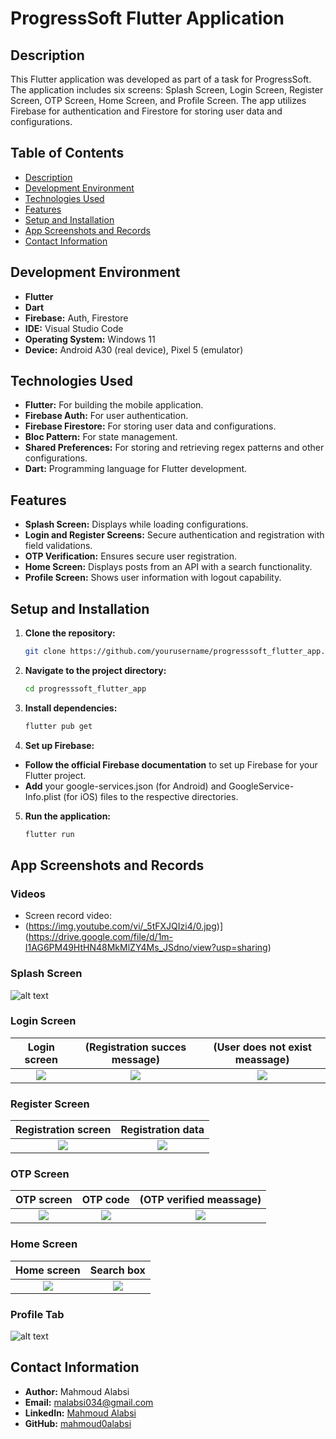 # ProgressSoft Flutter Application

## Description
This Flutter application was developed as part of a task for ProgressSoft. The application includes six screens: Splash Screen, Login Screen, Register Screen, OTP Screen, Home Screen, and Profile Screen. The app utilizes Firebase for authentication and Firestore for storing user data and configurations. 

## Table of Contents
- [Description](#description)
- [Development Environment](#development-environment)
- [Technologies Used](#technologies-used)
- [Features](#features)
- [Setup and Installation](#setup-and-installation)
- [App Screenshots and Records](#app-screenshots-and-records)
- [Contact Information](#contact-information)

## Development Environment
- **Flutter** 
- **Dart**
- **Firebase:** Auth, Firestore
- **IDE:** Visual Studio Code
- **Operating System:** Windows 11
- **Device:** Android A30 (real device), Pixel 5 (emulator)

## Technologies Used
- **Flutter:** For building the mobile application.
- **Firebase Auth:** For user authentication.
- **Firebase Firestore:** For storing user data and configurations.
- **Bloc Pattern:** For state management.
- **Shared Preferences:** For storing and retrieving regex patterns and other configurations.
- **Dart:** Programming language for Flutter development.

## Features
- **Splash Screen:** Displays while loading configurations.
- **Login and Register Screens:** Secure authentication and registration with field validations.
- **OTP Verification:** Ensures secure user registration.
- **Home Screen:** Displays posts from an API with a search functionality.
- **Profile Screen:** Shows user information with logout capability.

## Setup and Installation
1. **Clone the repository:**
   ```bash
   git clone https://github.com/yourusername/progresssoft_flutter_app.git

2. **Navigate to the project directory:**
   ```bash
   cd progresssoft_flutter_app

3. **Install dependencies:**
   ```bash
   flutter pub get

4. **Set up Firebase:**
  - **Follow the official Firebase documentation** to set up Firebase for your Flutter project.
  - **Add** your google-services.json (for Android) and GoogleService-Info.plist (for iOS) files to the respective directories.

5. **Run the application:**
   ```bash
   flutter run

## App Screenshots and Records

### Videos
- Screen record video:
- (https://img.youtube.com/vi/_5tFXJQIzi4/0.jpg)](https://drive.google.com/file/d/1m-I1AG6PM49HtHN48MkMlZY4Ms_JSdno/view?usp=sharing)

### Splash Screen
![alt text](https://github.com/mahmoud0alabsi/ProgressSoft-Flutter-Task/blob/main/screenshots/splash_screen.jpg)

### Login Screen
Login screen            |  (Registration succes message)  | (User does not exist meassage) 
:-------------------------:|:-------------------------:|:-------------------------:
![](/screenshots/login_screen.jpg)  |  ![](/screenshots/photo_5823191749286281612_y.jpg)   | ![](/screenshots/user_does_not_exist_modal.jpg) 

### Register Screen
Registration screen            |  Registration data
:-------------------------:|:-------------------------:
![](/screenshots/registration_screen.jpg)  |  ![](/screenshots/registration_data.jpg)

### OTP Screen
OTP screen            |  OTP code  | (OTP verified meassage) 
:-------------------------:|:-------------------------:|:-------------------------:
![](/screenshots/otp_screen.jpg)  |  ![](/screenshots/otp_code.jpg)   | ![](/screenshots/otp_verifid.jpg) 


### Home Screen
Home screen            |  Search box
:-------------------------:|:-------------------------:
![](/screenshots/home_screen.jpg)  |  ![](/screenshots/search_box_home.jpg)

### Profile Tab
![alt text](https://github.com/mahmoud0alabsi/ProgressSoft-Flutter-Task/blob/main/screenshots/profile_screen.jpg)

## Contact Information
- **Author:** Mahmoud Alabsi
- **Email:** [malabsi034@gmail.com](mailto:malabsi034@gmail.com)
- **LinkedIn:** [Mahmoud Alabsi](https://linkedin.com/in/mahmoud-alabsi)
- **GitHub:** [mahmoud0alabsi](https://github.com/mahmoud0alabsi)
